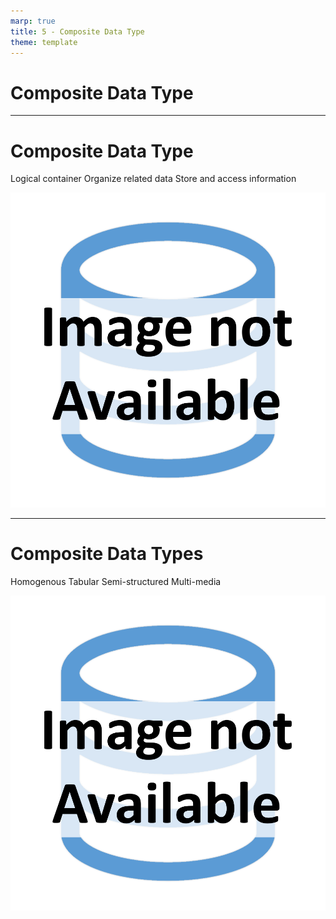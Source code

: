 ```yaml
---
marp: true
title: 5 - Composite Data Type
theme: template
---
```


<!-- _class: title-only -->

# Composite Data Type

---

<!-- _class: title-two-content-left-center -->

# Composite Data Type

Logical container
Organize related data
Store and access information

![image An icon of a folder containing various types of files, in a minimalist style](images/placeholder.png)

---

<!-- _class: title-two-content-left-center -->

# Composite Data Types

Homogenous
Tabular
Semi-structured
Multi-media

![image An icon of a set of four squares arranged in a square pattern, each containing a different type of data, in a minimalist style](images/placeholder.png)